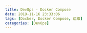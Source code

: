 ```yaml
---
title: DevOps - Docker Compose
date: 2019-11-16 23:33:06
tags: [Docker, Docker Compose, 运维]
categories: [DevOps]
---
```


<!--more-->
